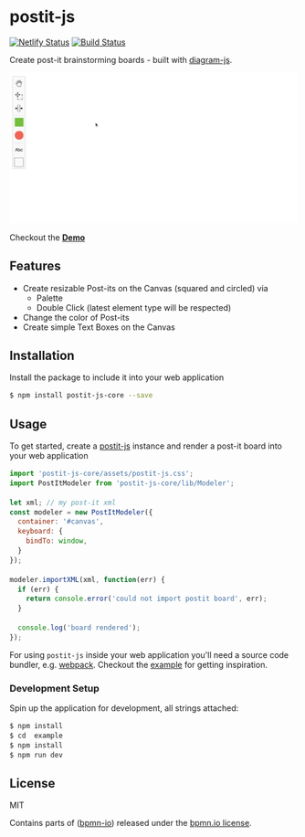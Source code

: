 # postit-js

[![Netlify Status](https://api.netlify.com/api/v1/badges/72130b1d-f56b-473e-8f3b-50a5af916e64/deploy-status)](https://app.netlify.com/sites/postit-js-demo/deploys) [![Build Status](https://travis-ci.com/pinussilvestrus/postit-js.svg?branch=master)](https://travis-ci.com/pinussilvestrus/postit-js)

Create post-it brainstorming boards - built with [diagram-js](https://github.com/bpmn-io/diagram-js).

![Screencast](./docs/screencast.gif)

Checkout the [**Demo**](https://postit-js-demo.netlify.app/)

## Features

* Create resizable Post-its on the Canvas (squared and circled) via
  * Palette
  * Double Click (latest element type will be respected)
* Change the color of Post-its
* Create simple Text Boxes on the Canvas

## Installation

Install the package to include it into your web application

```sh
$ npm install postit-js-core --save
```

## Usage

To get started, create a [postit-js](https://github.com/pinussilvestrus/postit-js) instance
and render a post-it board into your web application

```javascript
import 'postit-js-core/assets/postit-js.css';
import PostItModeler from 'postit-js-core/lib/Modeler';

let xml; // my post-it xml 
const modeler = new PostItModeler({
  container: '#canvas',
  keyboard: {
    bindTo: window,
  }
});

modeler.importXML(xml, function(err) {
  if (err) {
    return console.error('could not import postit board', err);
  }

  console.log('board rendered');
});
```

For using `postit-js` inside your web application you'll need a source code bundler, e.g. [webpack](https://webpack.js.org/). Checkout the [example](./example) for getting inspiration. 

### Development Setup

Spin up the application for development, all strings attached:

```sh
$ npm install
$ cd  example
$ npm install
$ npm run dev
```

## License

MIT

Contains parts of ([bpmn-io](https://github.com/bpmn-io)) released under the [bpmn.io license](http://bpmn.io/license).
